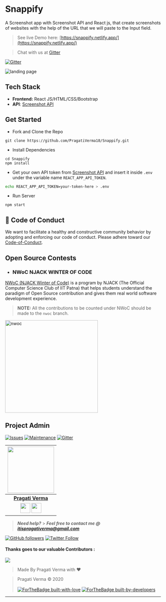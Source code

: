 # Snappify

A Screenshot app with Screenshot API and React js, that create screenshots of websites with the help of the URL that we will paste to the Input field.

> See live Demo here: [https://snappify.netlify.app/](https://snappify.netlify.app/)


> Chat with us at [Gitter](https://gitter.im/Snappify-React/community?utm_source=badge&utm_medium=badge&utm_campaign=pr-badge)


[![Gitter](https://badges.gitter.im/Snappify-React/community.svg)](https://gitter.im/Snappify-React/community?utm_source=badge&utm_medium=badge&utm_campaign=pr-badge)

![landing page](https://user-images.githubusercontent.com/42115530/100419728-1b454f00-30ab-11eb-885f-cd285905bafa.png)

## Tech Stack

- **Frontend:** React JS/HTML/CSS/Bootstrap
- **API**: [Screenshot API](https://screenshotapi.net/)

## Get Started

- Fork and Clone the Repo

```
git clone https://github.com/PragatiVerma18/Snappify.git
```

- Install Dependencies

```
cd Snappify
npm install
```

- Get your own API token from [Screenshot API](https://screenshotapi.net/) and insert it inside `.env` under the variable name `REACT_APP_API_TOKEN`.
``` bash
echo REACT_APP_API_TOKEN=your-token-here > .env
```

- Run Server

```
npm start
```

##  💼  Code of Conduct

We want to facilitate a healthy and constructive community behavior by adopting and enforcing our code of conduct.
Please adhere toward our [Code-of-Conduct](Code-of-Conduct.md).

## Open Source Contests

- ### NWoC NJACK WINTER OF CODE

[NWoC (NJACK Winter of Code)](https://njackwinterofcode.github.io/) is a program by NJACK (The Official Computer Science Club of IIT Patna) that helps students understand the paradigm of Open Source contribution and gives them real world software development experience.

> **NOTE:** All the contributions to be counted under NWoC should be made to the `nwoc` branch.

<a href="https://njackwinterofcode.github.io/" >
<img src="https://njackwinterofcode.github.io/images/nwoc-logo.png" alt="nwoc" height="300" />
  </a>

## Project Admin

[![Issues](https://img.shields.io/github/issues/PragatiVerma18/Snappify)](https://github.com/PragatiVerma18) [![Maintenance](https://img.shields.io/maintenance/yes/2020?color=green&logo=github)](https://github.com/PragatiVerma18) [![Gitter](https://badges.gitter.im/Snappify-React/community.svg)](https://gitter.im/Snappify-React/community?utm_source=badge&utm_medium=badge&utm_campaign=pr-badge)

|                                                                                                                        <a href="https://github.com/PragatiVerma18"><img src="https://avatars2.githubusercontent.com/u/42115530?s=460&u=a6f9c19a67bcc69645824c5dabf75b80f22a2dc0&v=4" width=150px height=150px /></a>                                                                                                                         |
| :------------------------------------------------------------------------------------------------------------------------------------------------------------------------------------------------------------------------------------------------------------------------------------------------------------------------------------------------------------------------------------------------------------------------------------------: |
|                                                                                                                                                                                       **[Pragati Verma](https://www.linkedin.com/in/PragatiVerma18/)**                                                                                                                                                                                       |
| <a href="https://twitter.com/pragati_verma18"><img src="https://openvisualfx.com/wp-content/uploads/2019/10/pnglot.com-twitter-bird-logo-png-139932.png" width="32px" height="32px"></a> <a href="https://www.linkedin.com/in/PragatiVerma18/"><img src="https://mpng.subpng.com/20180324/vhe/kisspng-linkedin-computer-icons-logo-social-networking-ser-facebook-5ab6ebfe5f5397.2333748215219374063905.jpg" width="32px" height="32px"></a> |


> **_Need help?_** > **_Feel free to contact me @ [itispragativerma@gmail.com](mailto:itispragativerma@gmail.com?Subject=SnippetShareProject)_**

[![GitHub followers](https://img.shields.io/github/followers/pragativerma18.svg?label=Follow%20@pragativerma18&style=social)](https://github.com/PragatiVerma18/) [![Twitter Follow](https://img.shields.io/twitter/follow/pragati_verma18?style=social)](https://twitter.com/pragati_verma18)

#### Thanks goes to our valuable Contributors :
<a href="https://github.com/PragatiVerma18/Snappify/graphs/contributors">
  <img src="https://contributors-img.web.app/image?repo=PragatiVerma18/Snappify" />
</a>

> Made By Pragati Verma with ❤️

> Pragati Verma &copy; 2020
> <br><br>
> [![ForTheBadge built-with-love](http://ForTheBadge.com/images/badges/built-with-love.svg)](https://github.com/PragatiVerma18/)
> [![ForTheBadge built-by-developers](http://ForTheBadge.com/images/badges/built-by-developers.svg)](https://github.com/PragatiVerma18/)

---
